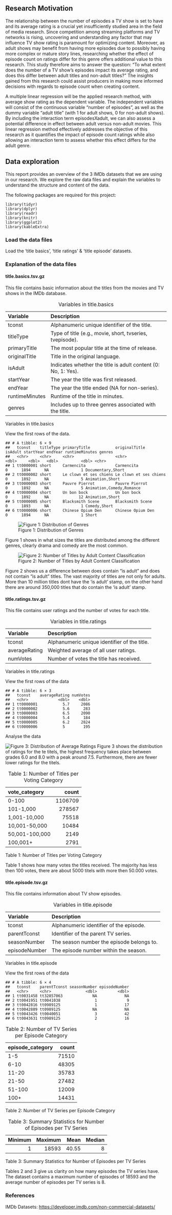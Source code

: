 ## Research Motivation

The relationship between the number of episodes a TV show is set to have
and its average rating is a crucial yet insufficiently studied area in
the field of media research. Since competition among streaming platforms
and TV networks is rising, uncovering and understanding any factor that
may influence TV show rating is paramount for optimizing content.
Moreover, as adult shows may benefit from having more episodes due to
possibly having more complex or mature story lines, researching whether
the effect of episode count on ratings differ for this genre offers
additional value to this research. This study therefore aims to answer
the question: “To what extent does the number of a TV show’s episodes
impact its average rating, and does this differ between adult titles and
non-adult titles?” The insights gained from this research could assist
producers in making more informed decisions with regards to episode
count when creating content.

A multiple linear regression will be the applied research method, with
average show rating as the dependent variable. The independent variables
will consist of the continuous variable “number of episodes”, as well as
the dummy variable “adult title” (with 1 for adult shows, 0 for
non-adult shows). By including the interaction term episodesXadult, we
can also assess a potential difference in effect between adult versus
non-adult movies. This linear regression method effectively addresses
the objective of this research as it quantifies the impact of episode
count ratings while also allowing an interaction term to assess whether
this effect differs for the adult genre.

## Data exploration

This report provides an overview of the 3 IMDb datasets that we are
using in our research. We explore the raw data files and explain the
variables to understand the structure and content of the data.

The following packages are required for this project:

    library(tidyr)
    library(dplyr)
    library(readr)
    library(knitr)
    library(ggplot2)
    library(kableExtra)

### Load the data files

Load the ‘title basics’, ‘title ratings’ & ‘title episode’ datasets.

### Explanation of the data files

#### title.basics.tsv.gz

This file contains basic information about the titles from the movies
and TV shows in the IMDb database.

<table>
<caption>Variables in title.basics</caption>
<colgroup>
<col style="width: 19%" />
<col style="width: 80%" />
</colgroup>
<thead>
<tr class="header">
<th style="text-align: left;">Variable</th>
<th style="text-align: left;">Description</th>
</tr>
</thead>
<tbody>
<tr class="odd">
<td style="text-align: left;">tconst</td>
<td style="text-align: left;">Alphanumeric unique identifier of the
title.</td>
</tr>
<tr class="even">
<td style="text-align: left;">titleType</td>
<td style="text-align: left;">Type of title (e.g., movie, short,
tvseries, tvepisode).</td>
</tr>
<tr class="odd">
<td style="text-align: left;">primaryTitle</td>
<td style="text-align: left;">The most popular title at the time of
release.</td>
</tr>
<tr class="even">
<td style="text-align: left;">originalTitle</td>
<td style="text-align: left;">Title in the original language.</td>
</tr>
<tr class="odd">
<td style="text-align: left;">isAdult</td>
<td style="text-align: left;">Indicates whether the title is adult
content (0: No, 1: Yes).</td>
</tr>
<tr class="even">
<td style="text-align: left;">startYear</td>
<td style="text-align: left;">The year the title was first
released.</td>
</tr>
<tr class="odd">
<td style="text-align: left;">endYear</td>
<td style="text-align: left;">The year the title ended (NA for
non-series).</td>
</tr>
<tr class="even">
<td style="text-align: left;">runtimeMinutes</td>
<td style="text-align: left;">Runtime of the title in minutes.</td>
</tr>
<tr class="odd">
<td style="text-align: left;">genres</td>
<td style="text-align: left;">Includes up to three genres associated
with the title.</td>
</tr>
</tbody>
</table>

Variables in title.basics

View the first rows of the data.

    ## # A tibble: 6 × 9
    ##   tconst    titleType primaryTitle           originalTitle          isAdult startYear endYear runtimeMinutes genres                  
    ##   <chr>     <chr>     <chr>                  <chr>                    <dbl>     <dbl>   <dbl>          <dbl> <chr>                   
    ## 1 tt0000001 short     Carmencita             Carmencita                   0      1894      NA              1 Documentary,Short       
    ## 2 tt0000002 short     Le clown et ses chiens Le clown et ses chiens       0      1892      NA              5 Animation,Short         
    ## 3 tt0000003 short     Pauvre Pierrot         Pauvre Pierrot               0      1892      NA              5 Animation,Comedy,Romance
    ## 4 tt0000004 short     Un bon bock            Un bon bock                  0      1892      NA             12 Animation,Short         
    ## 5 tt0000005 short     Blacksmith Scene       Blacksmith Scene             0      1893      NA              1 Comedy,Short            
    ## 6 tt0000006 short     Chinese Opium Den      Chinese Opium Den            0      1894      NA              1 Short

<figure>
<img
src="AssignmentDprep_files/figure-markdown_strict/unnamed-chunk-49-1.png"
alt="Figure 1: Distribution of Genres" />
<figcaption aria-hidden="true">Figure 1: Distribution of
Genres</figcaption>
</figure>

Figure 1 shows in what sizes the titles are distributed among the
different genres, clearly drama and comedy are the most common.

<figure>
<img
src="AssignmentDprep_files/figure-markdown_strict/unnamed-chunk-50-1.png"
alt="Figure 2: Number of Titles by Adult Content Classification" />
<figcaption aria-hidden="true">Figure 2: Number of Titles by Adult
Content Classification</figcaption>
</figure>

Figure 2 shows us a difference between does contain “is adult” and does
not contain “is adult” titles. The vast majority of titles are not only
for adults. More than 10 million titles dont have the ‘is adult’ stamp,
on the other hand there are around 350,000 titles that do contain the
‘is adult’ stamp.

#### title.ratings.tsv.gz

This file contains user ratings and the number of votes for each title.

<table>
<caption>Variables in title.ratings</caption>
<thead>
<tr class="header">
<th style="text-align: left;">Variable</th>
<th style="text-align: left;">Description</th>
</tr>
</thead>
<tbody>
<tr class="odd">
<td style="text-align: left;">tconst</td>
<td style="text-align: left;">Alphanumeric unique identifier of the
title.</td>
</tr>
<tr class="even">
<td style="text-align: left;">averageRating</td>
<td style="text-align: left;">Weighted average of all user ratings.</td>
</tr>
<tr class="odd">
<td style="text-align: left;">numVotes</td>
<td style="text-align: left;">Number of votes the title has
received.</td>
</tr>
</tbody>
</table>

Variables in title.ratings

View the first rows of the data

    ## # A tibble: 6 × 3
    ##   tconst    averageRating numVotes
    ##   <chr>             <dbl>    <dbl>
    ## 1 tt0000001           5.7     2086
    ## 2 tt0000002           5.6      283
    ## 3 tt0000003           6.5     2090
    ## 4 tt0000004           5.4      184
    ## 5 tt0000005           6.2     2824
    ## 6 tt0000006           5        195

Analyse the data

![Figure 3: Distribution of Average
Ratings](AssignmentDprep_files/figure-markdown_strict/unnamed-chunk-53-1.png)
Figure 3 shows the distribution of ratings for the te titels, the
highest frequency takes place between grades 6.0 and 8.0 with a peak
around 7.5. Furthermore, there are fewer lower ratings for the titels.

<table>
<caption>Table 1: Number of Titles per Voting Category</caption>
<thead>
<tr class="header">
<th style="text-align: left;">vote_category</th>
<th style="text-align: right;">count</th>
</tr>
</thead>
<tbody>
<tr class="odd">
<td style="text-align: left;">0-100</td>
<td style="text-align: right;">1106709</td>
</tr>
<tr class="even">
<td style="text-align: left;">101-1,000</td>
<td style="text-align: right;">278567</td>
</tr>
<tr class="odd">
<td style="text-align: left;">1,001-10,000</td>
<td style="text-align: right;">75518</td>
</tr>
<tr class="even">
<td style="text-align: left;">10,001-50,000</td>
<td style="text-align: right;">10484</td>
</tr>
<tr class="odd">
<td style="text-align: left;">50,001-100,000</td>
<td style="text-align: right;">2149</td>
</tr>
<tr class="even">
<td style="text-align: left;">100,001+</td>
<td style="text-align: right;">2791</td>
</tr>
</tbody>
</table>

Table 1: Number of Titles per Voting Category

Table 1 shows how many votes the titles received. The majority has less
then 100 votes, there are about 5000 titels with more then 50.000 votes.

#### title.episode.tsv.gz

This file contains information about TV show episodes.

<table>
<caption>Variables in title.episode</caption>
<thead>
<tr class="header">
<th style="text-align: left;">Variable</th>
<th style="text-align: left;">Description</th>
</tr>
</thead>
<tbody>
<tr class="odd">
<td style="text-align: left;">tconst</td>
<td style="text-align: left;">Alphanumeric identifier of the
episode.</td>
</tr>
<tr class="even">
<td style="text-align: left;">parentTconst</td>
<td style="text-align: left;">Identifier of the parent TV series.</td>
</tr>
<tr class="odd">
<td style="text-align: left;">seasonNumber</td>
<td style="text-align: left;">The season number the episode belongs
to.</td>
</tr>
<tr class="even">
<td style="text-align: left;">episodeNumber</td>
<td style="text-align: left;">The episode number within the season.</td>
</tr>
</tbody>
</table>

Variables in title.episode

View the first rows of the data

    ## # A tibble: 6 × 4
    ##   tconst    parentTconst seasonNumber episodeNumber
    ##   <chr>     <chr>               <dbl>         <dbl>
    ## 1 tt0031458 tt32857063             NA            NA
    ## 2 tt0041951 tt0041038               1             9
    ## 3 tt0042816 tt0989125               1            17
    ## 4 tt0042889 tt0989125              NA            NA
    ## 5 tt0043426 tt0040051               3            42
    ## 6 tt0043631 tt0989125               2            16

<table>
<caption>Table 2: Number of TV Series per Episode Category</caption>
<thead>
<tr class="header">
<th style="text-align: left;">episode_category</th>
<th style="text-align: right;">count</th>
</tr>
</thead>
<tbody>
<tr class="odd">
<td style="text-align: left;">1-5</td>
<td style="text-align: right;">71510</td>
</tr>
<tr class="even">
<td style="text-align: left;">6-10</td>
<td style="text-align: right;">48305</td>
</tr>
<tr class="odd">
<td style="text-align: left;">11-20</td>
<td style="text-align: right;">35783</td>
</tr>
<tr class="even">
<td style="text-align: left;">21-50</td>
<td style="text-align: right;">27482</td>
</tr>
<tr class="odd">
<td style="text-align: left;">51-100</td>
<td style="text-align: right;">12009</td>
</tr>
<tr class="even">
<td style="text-align: left;">100+</td>
<td style="text-align: right;">14431</td>
</tr>
</tbody>
</table>

Table 2: Number of TV Series per Episode Category

<table>
<caption>Table 3: Summary Statistics for Number of Episodes per TV
Series</caption>
<thead>
<tr class="header">
<th style="text-align: right;">Minimum</th>
<th style="text-align: right;">Maximum</th>
<th style="text-align: right;">Mean</th>
<th style="text-align: right;">Median</th>
</tr>
</thead>
<tbody>
<tr class="odd">
<td style="text-align: right;">1</td>
<td style="text-align: right;">18593</td>
<td style="text-align: right;">40.55</td>
<td style="text-align: right;">8</td>
</tr>
</tbody>
</table>

Table 3: Summary Statistics for Number of Episodes per TV Series

Tables 2 and 3 give us clarity on how many episodes the TV series have.
The dataset contains a maximum number of episodes of 18593 and the
average number of episodes per TV series is 8.

### References

IMDb Datasets: <https://developer.imdb.com/non-commercial-datasets/>
